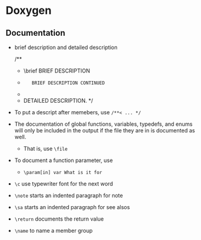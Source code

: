 Doxygen
=======

## Documentation

- brief description and detailed description

    /**
     * \brief BRIEF DESCRIPTION
     *        BRIEF DESCRIPTION CONTINUED
     * 
     * DETAILED DESCRIPTION.
     */
- To put a descript after memebers, use `/**< ... */`
- The documentation of global functions, variables, typedefs, and enums will
  only be included in the output if the file they are in is documented as well.
  - That is, use `\file`
- To document a function parameter, use
  - `\param[in] var What is it for`
- `\c` use typewriter font for the next word
- `\note` starts an indented paragraph for note
- `\sa` starts an indented paragraph for see alsos
- `\return` documents the return value
- `\name` to name a member group
